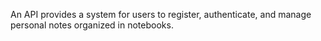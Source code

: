 An API provides a system for users to register, authenticate, and manage personal notes organized in notebooks.